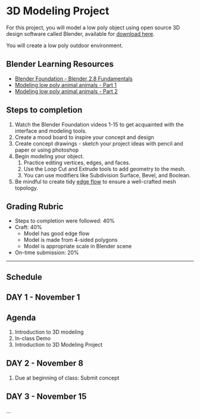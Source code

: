 # 3D Modeling Project

For this project, you will model a low poly object using open source 3D design software called Blender, available for [download here](https://www.blender.org/).

You will create a low poly outdoor environment.

## Blender Learning Resources

* [Blender Foundation - Blender 2.8 Fundamentals](https://www.youtube.com/watch?v=MF1qEhBSfq4&list=PLa1F2ddGya_-UvuAqHAksYnB0qL9yWDO6)
* [Modeling low poly animal animals - Part 1](https://www.youtube.com/watch?v=6mT4XFJYq-4)
* [Modeling low poly animal animals - Part 2](https://www.youtube.com/watch?v=456-XCXG_D0)

## Steps to completion

1. Watch the Blender Foundation videos 1-15 to get acquainted with the interface and modeling tools.
2. Create a mood board to inspire your concept and design
3. Create concept drawings - sketch your project ideas with pencil and paper or using photoshop
4. Begin modeling your object.
   1. Practice editing vertices, edges, and faces.
   2. Use the Loop Cut and Extrude tools to add geometry to the mesh.
   3. You can use modifiers like Subdivision Surface, Bevel, and Boolean. 
5. Be mindful to create tidy [edge flow](https://www.youtube.com/watch?v=Lip59doQQRk) to ensure a well-crafted mesh topology.

## Grading Rubric

* Steps to completion were followed: 40%
* Craft: 40%
  * Model has good edge flow
  * Model is made from 4-sided polygons
  * Model is appropriate scale in Blender scene
* On-time submission: 20%  

---

## Schedule

## DAY 1 - November 1

## Agenda

1. Introduction to 3D modeling
2. In-class Demo
3. Introduction to 3D Modeling Project



## DAY 2 - November 8

1. Due at beginning of class: Submit concept 

## DAY 3 - November 15

...

